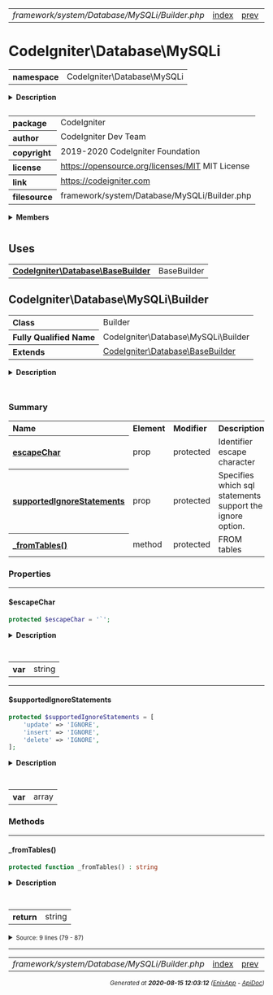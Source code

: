 


 



<table>
<tr>
<td style="width:100%"><em>framework/system/Database/MySQLi/Builder.php</em></td>
<td><a href="../../../../../../../api/index.md">index</a></td>
<td><a href="../../../../../../../api/vendor/codeigniter4/framework/system/Database/ModelFactory.md">prev</a></td>
<td><a href="../../../../../../../api/vendor/codeigniter4/framework/system/Database/MySQLi/Connection.md">next</a></td>
</tr>
</table>







# CodeIgniter\Database\MySQLi 
<table style="text-align:left">
<tr><th>namespace</th><td>CodeIgniter\Database\MySQLi</td></tr>
</table>

<details>
<summary style="margin-bottom:12px;"><strong>Description</strong></summary>

<table>
<tr><td>
CodeIgniter
</td></tr>
</table>

<table>
<tr><td>
An open source application development framework for PHP

This content is released under the MIT License (MIT)

Copyright (c) 2014-2019 British Columbia Institute of Technology
Copyright (c) 2019-2020 CodeIgniter Foundation

Permission is hereby granted, free of charge, to any person obtaining a copy
of this software and associated documentation files (the "Software"), to deal
in the Software without restriction, including without limitation the rights
to use, copy, modify, merge, publish, distribute, sublicense, and/or sell
copies of the Software, and to permit persons to whom the Software is
furnished to do so, subject to the following conditions:

The above copyright notice and this permission notice shall be included in
all copies or substantial portions of the Software.

THE SOFTWARE IS PROVIDED "AS IS", WITHOUT WARRANTY OF ANY KIND, EXPRESS OR
IMPLIED, INCLUDING BUT NOT LIMITED TO THE WARRANTIES OF MERCHANTABILITY,
FITNESS FOR A PARTICULAR PURPOSE AND NONINFRINGEMENT. IN NO EVENT SHALL THE
AUTHORS OR COPYRIGHT HOLDERS BE LIABLE FOR ANY CLAIM, DAMAGES OR OTHER
LIABILITY, WHETHER IN AN ACTION OF CONTRACT, TORT OR OTHERWISE, ARISING FROM,
OUT OF OR IN CONNECTION WITH THE SOFTWARE OR THE USE OR OTHER DEALINGS IN
THE SOFTWARE.
</td></tr>
</table>

</details>



<table style="text-align:left">
<tr style="vertical-align:top;">
<th>package</th>
<td>CodeIgniter
</td>
</tr>
<tr style="vertical-align:top;">
<th>author</th>
<td>CodeIgniter Dev Team
</td>
</tr>
<tr style="vertical-align:top;">
<th>copyright</th>
<td>2019-2020 CodeIgniter Foundation
</td>
</tr>
<tr style="vertical-align:top;">
<th>license</th>
<td><a href="https://opensource.org/licenses/MIT">https://opensource.org/licenses/MIT</a>	MIT License
</td>
</tr>
<tr style="vertical-align:top;">
<th>link</th>
<td><a href="https://codeigniter.com">https://codeigniter.com</a>

</td>
</tr>
<tr style="vertical-align:top;">
<th>filesource</th>
<td>framework/system/Database/MySQLi/Builder.php
</td>
</tr>
</table>

 

<details>
<summary style="margin-bottom:12px;"><strong>Members</strong></summary>
<table>
<tr><td><a href="../../../../../../../api/vendor/codeigniter4/framework/system/Database/MySQLi/Builder.md">CodeIgniter\Database\MySQLi\Builder</a></td></tr>
<tr><td><a href="../../../../../../../api/vendor/codeigniter4/framework/system/Database/MySQLi/Connection.md">CodeIgniter\Database\MySQLi\Connection</a></td></tr>
<tr><td><a href="../../../../../../../api/vendor/codeigniter4/framework/system/Database/MySQLi/Forge.md">CodeIgniter\Database\MySQLi\Forge</a></td></tr>
<tr><td><a href="../../../../../../../api/vendor/codeigniter4/framework/system/Database/MySQLi/PreparedQuery.md">CodeIgniter\Database\MySQLi\PreparedQuery</a></td></tr>
<tr><td><a href="../../../../../../../api/vendor/codeigniter4/framework/system/Database/MySQLi/Result.md">CodeIgniter\Database\MySQLi\Result</a></td></tr>
<tr><td><a href="../../../../../../../api/vendor/codeigniter4/framework/system/Database/MySQLi/Utils.md">CodeIgniter\Database\MySQLi\Utils</a></td></tr>
</table>
</details>



 
 ## Uses

<table style="text-align:left;">
<tr>
<td>
<a href="../../../../../../../api/vendor/codeigniter4/framework/system/Database/BaseBuilder.md"><strong>CodeIgniter\Database\BaseBuilder</strong></a>
</td>
<td>BaseBuilder</td>
</tr>
</table>



 
## CodeIgniter\Database\MySQLi\Builder

<table style="text-align:left">
<tr><th>Class</th><td>Builder</td></tr>
<tr><th>Fully Qualified Name</th><td>CodeIgniter\Database\MySQLi\Builder</td></tr>
<tr><th>Extends</th><td><a href="../../../../../../../api/vendor/codeigniter4/framework/system/Database/BaseBuilder.md">CodeIgniter\Database\BaseBuilder</a></td></tr>
</table>


<details>
<summary style="margin-bottom:12px;"><strong>Description</strong></summary>

<table>
<tr><td>
Builder for MySQLi
</td></tr>
</table>


</details>



<table style="text-align:left">
</table>



### Summary


<table style="text-align:left;">
<tr>
<th>Name</th>
<th>Element</th>
<th>Modifier</th>
<th>Description</th>
</tr>

<tr>
<th><a href="#escapeChar"><strong>escapeChar</strong></a></th>
<td>prop</td>
<td>
protected

</td>
<td>Identifier escape character</td>
</tr>
<tr>
<th><a href="#supportedIgnoreStatements"><strong>supportedIgnoreStatements</strong></a></th>
<td>prop</td>
<td>
protected

</td>
<td>Specifies which sql statements
support the ignore option.</td>
</tr>

<tr>
<th><a href="#_fromTables"><strong>_fromTables</strong>()</a></th>
<td>method</td>
<td>
protected

</td>
<td>FROM tables</td>
</tr>

</table>





### Properties


<hr>

#### $escapeChar

```php
protected $escapeChar = '`';
```

<details>
<summary style="margin-bottom:12px;"><strong>Description</strong></summary>

<table>
<tr><td>
Identifier escape character
</td></tr>
</table>


</details>



<table style="text-align:left">
</table>




<table>
<tr>
<th style="vertical-align:top;">var</th>
<td>string
</td>
</tr>
</table>


<hr>

#### $supportedIgnoreStatements

```php
protected $supportedIgnoreStatements = [
	'update' => 'IGNORE',
	'insert' => 'IGNORE',
	'delete' => 'IGNORE',
];
```

<details>
<summary style="margin-bottom:12px;"><strong>Description</strong></summary>

<table>
<tr><td>
Specifies which sql statements
support the ignore option.
</td></tr>
</table>


</details>



<table style="text-align:left">
</table>




<table>
<tr>
<th style="vertical-align:top;">var</th>
<td>array
</td>
</tr>
</table>







### Methods


<hr>

#### _fromTables()

```php
protected function _fromTables() : string
```

<details>
<summary style="margin-bottom:12px;"><strong>Description</strong></summary>

<table>
<tr><td>
FROM tables
</td></tr>
</table>

<table>
<tr><td>
Groups tables in FROM clauses if needed, so there is no confusion
about operator precedence.

Note: This is only used (and overridden) by MySQL.
</td></tr>
</table>

</details>



<table style="text-align:left">
</table>





<table>
<tr>
<th style="vertical-align:top;">return</th>
<td>string
</td>
</tr>
</table>





<details>
<summary><small>Source: 9 lines (79 - 87)</small></summary>

```php
protected function _fromTables(): string
{
	if (! empty($this->QBJoin) && count($this->QBFrom) > 1)
	{
		return '(' . implode(', ', $this->QBFrom) . ')';
	}

	return implode(', ', $this->QBFrom);
}
```

</details>





 


 
  




<hr>

<table>
<tr>
<td style="width:100%"><em>framework/system/Database/MySQLi/Builder.php</em></td>
<td><a href="../../../../../../../api/index.md">index</a></td>
<td><a href="../../../../../../../api/vendor/codeigniter4/framework/system/Database/ModelFactory.md">prev</a></td>
<td><a href="../../../../../../../api/vendor/codeigniter4/framework/system/Database/MySQLi/Connection.md">next</a></td>
<td><a href="#">top</a></td></tr>
</table>




<div style="text-align:right;">

<small>_Generated at **2020-08-15 12:03:12**_ *([EnixApp](https://github.com/enix-app) - [ApiDoc](https://github.com/enix-app/apidoc))*</small>
</div>